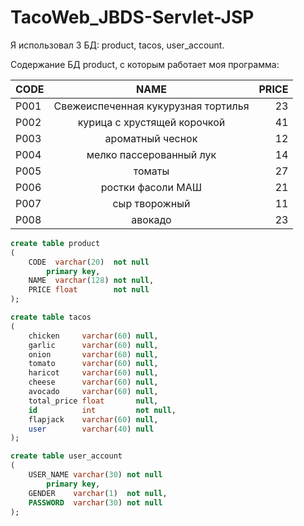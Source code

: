 # TacoWeb_JBDS-Servlet-JSP
Я использовал 3 БД: product, tacos, user_account.

Содержание БД product, с которым работает моя программа:

| CODE          | NAME                           | PRICE |
| ------------- |:-----------------------------: | -----:|
| P001     | Свежеиспеченная кукурузная тортилья | 23    |
| P002     | курица с хрустящей корочкой         | 41    |
| P003     | ароматный чеснок                    | 12    |
| P004     | мелко пассерованный лук             | 14    |
| P005     | томаты                              | 27    |
| P006     | ростки фасоли МАШ                   | 21    |
| P007     | сыр творожный                       | 11    |
| P008     | авокадо                             | 23    |

```sql
create table product
(
    CODE  varchar(20)  not null
        primary key,
    NAME  varchar(128) not null,
    PRICE float        not null
);
```

```sql
create table tacos
(
    chicken     varchar(60) null,
    garlic      varchar(60) null,
    onion       varchar(60) null,
    tomato      varchar(60) null,
    haricot     varchar(60) null,
    cheese      varchar(60) null,
    avocado     varchar(60) null,
    total_price float       null,
    id          int         not null,
    flapjack    varchar(60) null,
    user        varchar(40) null
);
```
```sql
create table user_account
(
    USER_NAME varchar(30) not null
        primary key,
    GENDER    varchar(1)  not null,
    PASSWORD  varchar(30) not null
);
```
